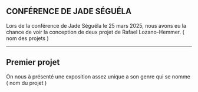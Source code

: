 ## CONFÉRENCE DE JADE SÉGUÉLA

Lors de la conférence de Jade Séguéla le 25 mars 2025, nous avons eu la chance de voir la conception de deux projet de Rafael Lozano-Hemmer. ( nom des projets )

---
## Premier projet

On nous à présenté une exposition assez unique a son genre qui se nomme ( nom du projet )


